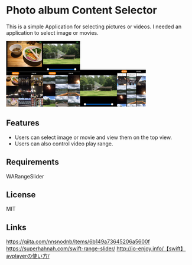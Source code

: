 # Photo album Content Selector



This is a simple Application for selecting pictures or videos.
I needed an application to select image or movies.

<img src = "img/00.png" width="100"><img src = "img/01.png" width="100"><img src = "img/02.png" height="100">

## Features
- Users can select image or movie and view them on the top view.
- Users can also control video play range.



## Requirements

WARangeSlider



## License

MIT

## Links

https://qiita.com/nnsnodnb/items/6b149a73645206a5600f
https://superhahnah.com/swift-range-slider/
http://io-enjoy.info/【swift】avplayerの使い方/

